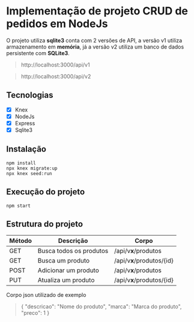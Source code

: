 # Implementação de projeto CRUD de pedidos em NodeJs

O projeto utiliza **sqlite3** conta com 2 versões de API, a versão v1 utiliza armazenamento em **memória**, já a versão v2 utiliza um banco de dados persistente com **SQLite3**.

> http://localhost:3000/api/v1

> http://localhost:3000/api/v2

## Tecnologias

 - [x] Knex
 - [x] NodeJs
 - [x] Express
 - [x] Sqlite3

## Instalação

    npm install
    npx knex migrate:up
    npx knex seed:run

## Execução do projeto

    npm start

 
## Estrutura do projeto

|Método| Descrição|Corpo
|--|--|--
|GET| Busca todos os produtos |/api/v**x**/produtos |
|GET| Busca um produto | /api/v**x**/produtos/{id} |
|POST|Adicionar um produto|/api/v**x**/produtos|
|PUT|Atualiza um produto|/api/v**x**/produtos/{id}|

Corpo json utilizado de exemplo

> {
	"descricao": "Nome do produto",
	"marca": "Marca do produto",
	"preco": 1
}


